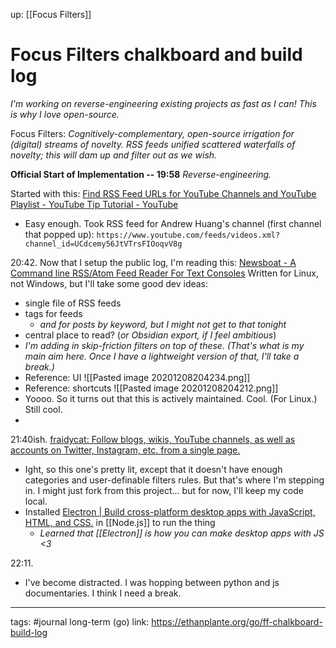 up: [[Focus Filters]]
# Focus Filters chalkboard and build log 
*I'm working on reverse-engineering existing projects as fast as I can! This is why I love open-source.*

Focus Filters: *Cognitively-complementary, open-source irrigation for (digital) streams of novelty. RSS feeds unified scattered waterfalls of novelty; this will dam up and filter out as we wish.*


**Official Start of Implementation -- 19:58**
*Reverse-engineering.*

Started with this: [Find RSS Feed URLs for YouTube Channels and YouTube Playlist - YouTube Tip Tutorial - YouTube](https://www.youtube.com/watch?v=WmbPhkW8PHQ)
- Easy enough. Took RSS feed for Andrew Huang's channel (first channel that popped up): `https://www.youtube.com/feeds/videos.xml?channel_id=UCdcemy56JtVTrsFIOoqvV8g`

20:42. Now that I setup the public log, I'm reading this: [Newsboat - A Command line RSS/Atom Feed Reader For Text Consoles](https://ostechnix.com/newsbeuter-command-line-rssatom-feed-reader-unix-like-systems/) Written for Linux, not Windows, but I'll take some good dev ideas:
- single file of RSS feeds
- tags for feeds
	- *and for posts by keyword, but I might not get to that tonight*
- central place to read? (*or Obsidian export, if I feel ambitious*)
- *I'm adding in skip-friction filters on top of these. (That's what is my main aim here. Once I have a lightweight version of that, I'll take a break.)*
- Reference: UI ![[Pasted image 20201208204234.png]]
- Reference: shortcuts ![[Pasted image 20201208204212.png]]
- Yoooo. So it turns out that this is actively maintained. Cool. (For Linux.) Still cool.
- 

21:40ish.
[fraidycat: Follow blogs, wikis, YouTube channels, as well as accounts on Twitter, Instagram, etc. from a single page.](https://github.com/kickscondor/fraidycat)
- Ight, so this one's pretty lit, except that it doesn't have enough categories and user-definable filters rules. But that's where I'm stepping in. I might just fork from this project... but for now, I'll keep my code local.
- Installed [Electron | Build cross-platform desktop apps with JavaScript, HTML, and CSS.](https://www.electronjs.org/) in [[Node.js]] to run the thing
	- *Learned that [[Electron]] is how you can make desktop apps with JS <3*

22:11.
- I've become distracted. I was hopping between python and js documentaries. I think I need a break.







--- 
tags: #journal
long-term (go) link: https://ethanplante.org/go/ff-chalkboard-build-log
